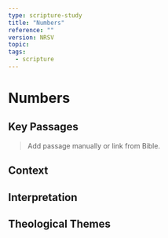 ```yaml
---
type: scripture-study
title: "Numbers"
reference: ""
version: NRSV
topic: 
tags:
  - scripture
---
```


# Numbers

## Key Passages

> Add passage manually or link from Bible.

## Context

## Interpretation

## Theological Themes
